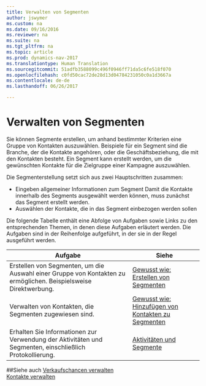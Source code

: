 ```yaml
---
title: Verwalten von Segmenten
author: jswymer
ms.custom: na
ms.date: 09/16/2016
ms.reviewer: na
ms.suite: na
ms.tgt_pltfrm: na
ms.topic: article
ms.prod: dynamics-nav-2017
ms.translationtype: Human Translation
ms.sourcegitcommit: 51adfb3588099c496f0946ff71da5c6fe518f070
ms.openlocfilehash: c0fd50cac72de28d13d04784231050c0a1d3667a
ms.contentlocale: de-de
ms.lasthandoff: 06/26/2017

---
```

# <a name="manage-segments"></a>Verwalten von Segmenten
Sie können Segmente erstellen, um anhand bestimmter Kriterien eine Gruppe von Kontakten auszuwählen. Beispiele für ein Segment sind die Branche, der die Kontakte angehören, oder die Geschäftsbeziehung, die mit den Kontakten besteht. Ein Segment kann erstellt werden, um die gewünschten Kontakte für die Zielgruppe einer Kampagne auszuwählen.

Die Segmenterstellung setzt sich aus zwei Hauptschritten zusammen:

* Eingeben allgemeiner Informationen zum Segment Damit die Kontakte innerhalb des Segments ausgewählt werden können, muss zunächst das Segment erstellt werden.
* Auswählen der Kontakte, die in das Segment einbezogen werden sollen

Die folgende Tabelle enthält eine Abfolge von Aufgaben sowie Links zu den entsprechenden Themen, in denen diese Aufgaben erläutert werden. Die Aufgaben sind in der Reihenfolge aufgeführt, in der sie in der Regel ausgeführt werden.

|Aufgabe |Siehe |
|---|----|
|Erstellen von Segmenten, um die Auswahl einer Gruppe von Kontakten zu ermöglichen. Beispielsweise Direktwerbung.|[Gewusst wie: Erstellen von Segmenten](marketing-how-create-segment.md)|
|Verwalten von Kontakten, die Segmenten zugewiesen sind.|[Gewusst wie: Hinzufügen von Kontakten zu Segmenten](marketing-add-contact-segment.md)|
|Erhalten Sie Informationen zur Verwendung der Aktivitäten und Segmenten, einschließlich Protokollierung.|[Aktivitäten und Segmente](marketing-interaction-segments.md)|

##<a name="see-also"></a>Siehe auch
[Verkaufschancen verwalten](marketing-manage-sales-opportunities.md)  
[Kontakte verwalten](marketing-contacts.md)

